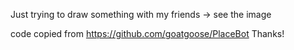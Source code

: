 Just trying to draw something with my friends -> see the image

code copied from https://github.com/goatgoose/PlaceBot 
Thanks!
